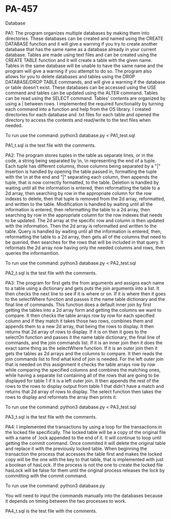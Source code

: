 # PA-457
Database

PA1:
The program organizes multiple databases by making them into directories. 
These databases can be created and named using the CREATE DATABASE function and it will give a warning if you try to create another database that has the same name as a database already in your current database. 
Tables are made using text files and can be created using the CREATE TABLE function and it will create a table with the given name. Tables in the same database will be unable to have the same name and the program will give a warning if you attempt to do so. 
The program also allows for you to delete databases and tables using the DROP DATABASE/DROP TABLE commands, and will give a warning if the database or table doesn't exist.
These databases can be accessed using the USE command and tables can be updated using the ALTER command. Tables can be read using the SELECT command. Tables' contents are organized by using a | between rows.
I implemented the required functionality by turning each command into a function and help from the OS library. I created directories for each database and .txt files for each table and opened the directory to access the contents and read/write to the text files when needed.

To run use the command:
python3 database.py < PA1_test.sql

PA1_t.sql is the test file with the comments.

PA2:
The program stores tuples in the table as separate lines, or in the code, a string being separated by \n, \n representing the end of a tuple.
Each tuple has different columns, those columns being separated by a "|"
Insertion is handled by opening the table passed in, formatting the tuple with the \n at the end and "|" separating each column, then appends the tuple, that is now correctly formatted, to the table.
Deletion is handled by waiting until all the information is entered, then reformatting the table to a 2d array, then searching by row in the appropriate column for the row indexes to delete, then that tuple is removed from the 2d array, reformatted, and written to the table.
Modification is handled by waiting until all the information is entered, then reformatting the table to a 2d array, then searching by row in the appropriate column for the row indexes that needs to be updated. The 2d array at the specific row and column is then updated with the information. Then the 2d array is reformatted and written to the table.
Query is handled by waiting until all the information is entered, then, reformatting the table to a 2d array, then gets all of the columns that need to be queried, then searches for the rows that will be included in that query. It reformats the 2d array now having only the needed columns and rows, then queries the informamtion.

To run use the command:
python3 database.py < PA2_test.sql

PA2_t.sql is the test file with the comments.


PA3:
The program for first gets the from arguments and assigns each name to a table using a dictionary and gets puts the join arguments into a list.
It then checks the next line to see if it is where or on.
If it is where then it goes to the selectWhere function and passes it the name table dictionary and the final line of commands. This function does a default inner join by first getting the tables into a 2d array form and getting the columns we want to compare. It then checks the table arrays row by row for each specified column and if they match it takes those two rows, combines them and appends them to a new 2d array, that being the rows to display. It then returns that 2d array of rows to display.
If it is on then it goes to the selectOn function and passes it the name table dictionary, the final line of commands, and the join commands list. If it is an inner join then it does the exact same thing as the selectWhere function. If it is an outer join then it gets the tables as 2d arrays and the columns to compare. It then reads the join commands list to find what kind of join is needed. For the left outer join that is needed on this assignment it checks the table arrays row by row while comparing the specified columns and combines the matching ones, while having a separate list containing all of the rows that are going to be displayed for table 1 if it is a left outer join. It then appends the rest of the rows to the rows to display output from table 1 that didn't have a match and returns that 2d array of rows to display.
The select function then takes the rows to display and reformats the array then prints it.

To run use the command:
python3 database.py < PA3_test.sql

PA3_t.sql is the test file with the comments.

PA4:
I implemented the transactions by using a loop for the transactions in the locked file specifically. The locked table will be a copy of the original file with a name of .lock appended to the end of it. It will continue to loop until getting the commit command. Once commited it will delete the original table and replace it with the previously locked table. 
When beginning the transaction the process that accesses the table first and makes the locked copy will be the one with the key to that table, that is implemented with just a boolean of hasLock. If the process is not the one to create the locked file hasLock will be false for them until the original process releases the lock by committing with the commit command.

To run use the command:
python3 database.py 

You will need to input the commands manually into the databases because it depends on timing between the two processes to work.

PA4_t.sql is the test file with the comments.